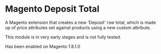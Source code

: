 # Magento Deposit Total
A Magento extension that creates a new 'Deposit' row total, which is made up of price attributes set against products using a new custom attribute.

This module is in very early stages and is not fully tested.

Has been enabled on Magento 1.8.1.0

